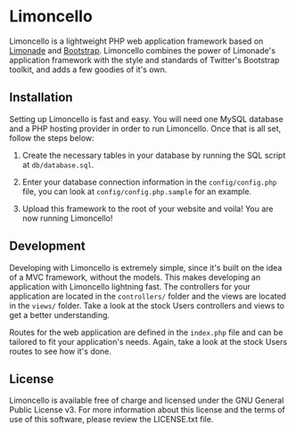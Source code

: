 # Limoncello

Limoncello is a lightweight PHP web application framework based on [Limonade](http://www.limonade-php.net/) and [Bootstrap](http://twitter.github.com/bootstrap/). Limoncello combines the power of Limonade's application framework with the style and standards of Twitter's Bootstrap toolkit, and adds a few goodies of it's own.


## Installation

Setting up Limoncello is fast and easy. You will need one MySQL database and a PHP hosting provider in order to run Limoncello. Once that is all set, follow the steps below:

1. Create the necessary tables in your database by running the SQL script at `db/database.sql`. 

2. Enter your database connection information in the `config/config.php` file, you can look at `config/config.php.sample` for an example.

3. Upload this framework to the root of your website and voila! You are now running Limoncello!


## Development

Developing with Limoncello is extremely simple, since it's built on the idea of a MVC framework, without the models. This makes developing an application with Limoncello lightning fast. The controllers for your application are located in the `controllers/` folder and the views are located in the `views/` folder. Take a look at the stock Users controllers and views to get a better understanding.

Routes for the web application are defined in the `index.php` file and can be tailored to fit your application's needs. Again, take a look at the stock Users routes to see how it's done.


## License

Limoncello is available free of charge and licensed under the GNU General Public License v3. For more information about this license and the terms of use of this software, please review the LICENSE.txt file.
